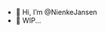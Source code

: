 - 👋 Hi, I’m @NienkeJansen
- 👀 WIP...

<!---
NienkeJansen/NienkeJansen is a ✨ special ✨ repository because its `README.md` (this file) appears on your GitHub profile.
You can click the Preview link to take a look at your changes.
--->
